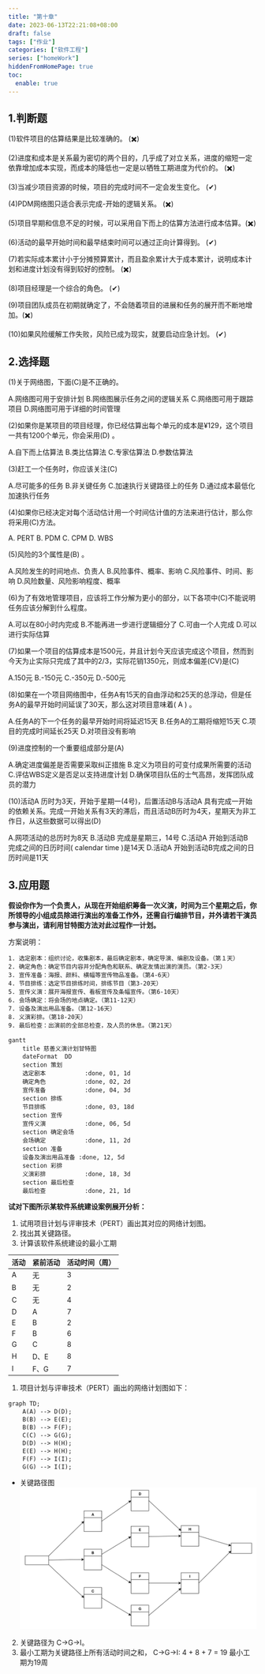 ```yaml
---
title: "第十章"
date: 2023-06-13T22:21:08+08:00
draft: false
tags: ["作业"]
categories: ["软件工程"]
series: ["homeWork"]
hiddenFromHomePage: true
toc:
  enable: true
---
```


## 1.判断题
(1)软件项目的估算结果是比较准确的。 (✖️)

(2)进度和成本是关系最为密切的两个目的，几乎成了对立关系，进度的缩短一定依靠增加成本实现，而成本的降低也一定是以牺牲工期进度为代价的。 (✖️)

(3)当减少项目资源的时候，项目的完成时间不一定会发生变化。 (✔)

(4)PDM网络图只适合表示完成-开始的逻辑关系。 (✖️)

(5)项目早期和信息不足的时候，可以采用自下而上的估算方法进行成本估算。(✖️)

(6)活动的最早开始时间和最早结束时间可以通过正向计算得到。 (✔)

(7)若实际成本累计小于分摊预算累计，而且盈余累计大于成本累计，说明成本计划和进度计划没有得到较好的控制。 (✖️)

(8)项目经理是一个综合的角色。 (✔)

(9)项目团队成员在初期就确定了，不会随着项目的进展和任务的展开而不断地增加。(✖️)

(10)如果风险缓解工作失败，风险已成为现实，就要启动应急计划。 (✔)

## 2.选择题

(1)关于网络图，下面(C)是不正确的。

A.网络图可用于安排计划 B.网络图展示任务之间的逻辑关系
C.网络图可用于跟踪项目 D.网络图可用于详细的时间管理

(2)如果你是某项目的项目经理，你已经估算出每个单元的成本是¥129，这个项目一共有1200个单元，你会采用(D) 。

A.自下而上估算法 B.类比估算法
C.专家估算法 D.参数估算法

(3)赶工一个任务时，你应该关注(C)

A.尽可能多的任务 B.非关键任务
C.加速执行关键路径上的任务 D.通过成本最低化加速执行任务

(4)如果你已经决定对每个活动估计用一个时间估计值的方法来进行估计，那么你将采用(C)方法。

A. PERT B. PDM
C. CPM D. WBS

(5)风险的3个属性是(B) 。

A.风险发生的时间地点、负责人 B.风险事件、概率、影响
C.风险事件、时间、影响 D.风险数量、风险影响程度、概率

(6)为了有效地管理项目，应该将工作分解为更小的部分，以下各项中(C)不能说明任务应该分解到什么程度。

A.可以在80小时内完成 B.不能再进一步进行逻辑细分了
C.可由一个人完成 D.可以进行实际估算

(7)如果一个项目的估算成本是1500元，并且计划今天应该完成这个项目，然而到今天为止实际只完成了其中的2/3，实际花销1350元，则成本偏差(CV)是(C)

A.150元 B.-150元
C.-350元 D.-500元

(8)如果在一个项目网络图中，任务A有15天的自由浮动和25天的总浮动，但是任务A的最早开始时间延误了30天，那么这对项目意味着( A ) 。

A.任务A的下一个任务的最早开始时间将延迟15天
B.任务A的工期将缩短15天
C.项目的完成时间延长25天
D.对项目没有影响

(9)进度控制的一个重要组成部分是(A)

A.确定进度偏差是否需要采取纠正措施
B.定义为项目的可变付成果所需要的活动
C.评估WBS定义是否足以支持进度计划
D.确保项目队伍的士气高昂，发挥团队成员的潜力

(10)活动A 历时为3天，开始于星期一(4号)，后置活动B与活动A 具有完成一开始的依赖关系。完成一开始关系有3天的滞后，而且活动B历时为4天，星期天为非工作日，从这些数据可以得出(D)

A.网项活动的总历时为8天
B.活动B 完成是星期三，14号
C.活动A 开始到活动B 完成之间的日历时间( calendar time )是14天
D.活动A 开始到活动B完成之间的日历时间是11天

## 3.应用题

**假设你作为一个负责人，从现在开始组织筹备一次义演，时间为三个星期之后，你所领导的小组成员除进行演出的准备工作外，还需自行编排节目，并外请若干演员参与演出，请利用甘特图方法对此过程作一计划。**

方案说明： 

	1. 选定剧本：组织讨论，收集剧本，最后确定剧本，确定导演、编剧及设备。（第１天）
	2. 确定角色：确定节目内容并分配角色和联系、确定友情出演的演员。（第2-3天） 
	3. 宣传准备：海报、颜料、横幅等宣传物品准备。（第4-6天） 
	4. 节目排练：选定节目排练时间，排练节目（第3-20天） 
	5. 宣传义演：展开海报宣传、看板宣传及条幅宣传。（第6-10天） 
	6. 会场确定：将会场的地点确定。（第11-12天） 
	7. 设备及演出用品准备。（第12-16天） 
	8. 义演彩排。（第18-20天） 
	9. 最后检查：出演前的全部总检查，及人员的休息。（第21天）

```mermaid
gantt
    title 慈善义演计划甘特图
    dateFormat  DD
    section 策划
    选定剧本           :done, 01, 1d
    确定角色           :done, 02, 2d
    宣传准备           :done, 04, 3d
    section 排练
    节目排练           :done, 03, 18d
    section 宣传
    宣传义演           :done, 06, 5d
    section 确定会场
    会场确定           :done, 11, 2d
    section 准备
    设备及演出用品准备 :done, 12, 5d
    section 彩排
    义演彩排           :done, 18, 3d
    section 最后检查
    最后检查           :done, 21, 1d
```

**试对下图所示某软件系统建设案例展开分析：**

1. 试用项目计划与评审技术（PERT）画出其对应的网络计划图。
2. 找出其关键路径。
3. 计算该软件系统建设的最小工期

|活动|紧前活动|活动时间（周）|
|---|---|---|
|A|无|3|
|B|无|2|
|C|无|4|
|D|A|7|
|E|B|2|
|F|B|6|
|G|C|8|
|H|D、E|8|
|I|F、G|7|

1. 项目计划与评审技术（PERT）画出的网络计划图如下：


```mermaid
graph TD;
    A(A) --> D(D);
    B(B) --> E(E);
    B(B) --> F(F);
    C(C) --> G(G);
    D(D) --> H(H);
    E(E) --> H(H);
    F(F) --> I(I);
    G(G) --> I(I);
```

- 关键路径图
![](关键路径.svg)

2. 关键路径为 C->G->I。
3. 最小工期为关键路径上所有活动时间之和，
   C->G->I: 4 + 8 + 7 = 19
   最小工期为19周

